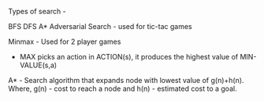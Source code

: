Types of search - 

BFS
DFS
A* 
Adversarial Search - used for tic-tac games

Minmax - Used for 2 player games
 - MAX picks an action in ACTION(s), it produces the highest value of MIN-VALUE(s,a)

A* - Search algorithm that expands node with lowest value of g(n)+h(n).
Where, g(n) - cost to reach a node and h(n) - estimated cost to a goal.
